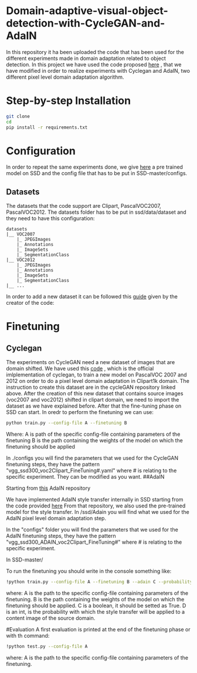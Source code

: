 # Domain-adaptive-visual-object-detection-with-CycleGAN-and-AdaIN

In this repository it ha been uploaded the code that has been used for the different experiments made in domain adaptation related to object detection.
In this project we have used the code proposed [here](https://github.com/lufficc/SSD) , that we have modified in order to realize experiments with Cyclegan and AdaIN, two different pixel level domain adaptation algorithm.

# Step-by-step Installation
```bash
git clone 
cd 
pip install -r requirements.txt
```
# Configuration
In order to repeat the same experiments done, we give [here](https://drive.google.com/file/d/1-RUxFU92Qbh0AB2mODs2PSO1zBUiA0fb/view?usp=sharing) a pre trained model on SSD  and the config file that has to be put in SSD-master/configs.

## Datasets
The datasets that the code support are Clipart, PascalVOC2007, PascalVOC2012. The datasets folder has to be put in ssd/data/dataset and they need to have this configuration:
```
datasets
|__ VOC2007
    |_ JPEGImages
    |_ Annotations
    |_ ImageSets
    |_ SegmentationClass
|__ VOC2012
    |_ JPEGImages
    |_ Annotations
    |_ ImageSets
    |_ SegmentationClass
|__ ...
```
In order to add a new dataset it can be followed this [guide](./DEVELOP_GUIDE.md) given by the creator of the code: 


# Finetuning  

## Cyclegan
The experiments on CycleGAN need a new dataset of images that are domain shifted. We have used this [code](https://github.com/junyanz/pytorch-CycleGAN-and-pix2pix) , which is the official imlplementation of cyclegan, to train a new model on PascalVOC 2007 and 2012 on order to do a pixel level domain adaptation in Clipart1k domain.
The instruction to create this dataset are in the cycleGAN repository linked above.
After the creation of this new dataset that contains source images (voc2007 and voc2012) shifted in clipart domain, we need to import the dataset as we have explained before. After that the fine-tuning phase on SSD can start.
 In oredr to perform the finetuning we can use:
```bash
python train.py --config-file A --finetuning B 
```
Where:
A is path of the specific config-file containing parameters of the finetuning
B is the path containing the weights of the model on which the finetuning should be applied

In ./configs you will find the parameters that we used for the CycleGAN finetuning steps, they have the pattern "vgg_ssd300_voc2Clipart_FineTuning#.yaml" where # is relating to the specific experiment. They can be modified as you want.
##AdaIN

Starting from [this](https://github.com/naoto0804/pytorch-AdaIN) AdaIN repository  

We have implemented AdaIN style transfer internally in SSD starting from the code provided [here](https://github.com/naoto0804/pytorch-AdaIN)
From that repository, we also used the pre-trained model for the style transfer.
In /ssd/Adain you will find what we used for the AdaIN pixel level domain adaptation step.

In the "configs" folder you will find the parameters that we used for the AdaIN finetuning steps, they have
the pattern "vgg_ssd300_ADAIN_voc2Clipart_FineTuning#" where # is relating to the specific experiment.

In SSD-master/

To run the finetuning you should write in the console something like:
```bash
!python train.py --config-file A --finetuning B --adain C --probability D
```
where:
A is the path to the specific config-file containing parameters of the finetuning.
B is the path containing the weights of the model on which the finetuning should be applied.
C is a boolean, it should be setted as True.
D is an int, is the probability with which the style transfer will be applied to a content image of the source domain.

#Evaluation
A first evaluation is printed at the end of the finetuning phase or with th command:
```bash
!python test.py --config-file A 
```
where:
A is the path to the specific config-file containing parameters of the finetuning.
